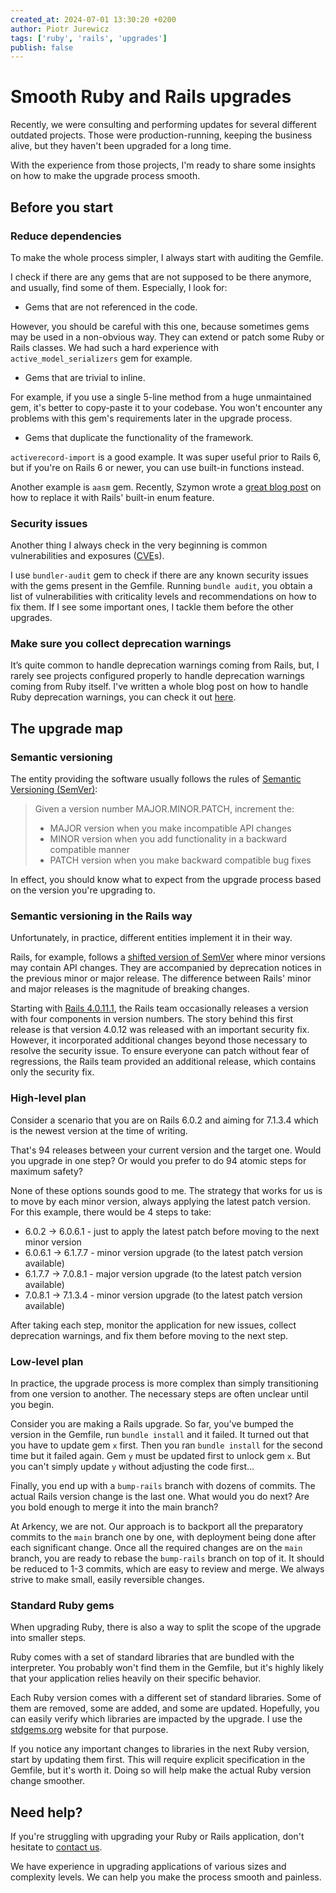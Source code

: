 ```yaml
---
created_at: 2024-07-01 13:30:20 +0200
author: Piotr Jurewicz
tags: ['ruby', 'rails', 'upgrades']
publish: false
---
```


# Smooth Ruby and Rails upgrades

Recently, we were consulting and performing updates for several different outdated projects.
Those were production-running, keeping the business alive, but they haven't been upgraded for a long time.

With the experience from those projects, I'm ready to share some insights on how to make the upgrade process smooth.

## Before you start

### Reduce dependencies
To make the whole process simpler, I always start with auditing the Gemfile.

I check if there are any gems that are not supposed to be there anymore, and usually, find some of them.
Especially, I look for:
- Gems that are not referenced in the code.

However, you should be careful with this one, because sometimes gems may be used in a non-obvious way. They can extend or patch some Ruby or Rails classes. We had such a hard experience with `active_model_serializers` gem for example.
- Gems that are trivial to inline.

For example, if you use a single 5-line method from a huge unmaintained gem, it's better to copy-paste it to your codebase. You won't encounter any problems with this gem's requirements later in the upgrade process.
- Gems that duplicate the functionality of the framework.

`activerecord-import` is a good example. It was super useful prior to Rails 6, but if you're on Rails 6 or newer, you can use built-in functions instead.

Another example is `aasm` gem. Recently, Szymon wrote a [great blog post](https://blog.arkency.com/replace-aasm-with-rails-enum-today/) on how to replace it with Rails' built-in enum feature.

### Security issues
Another thing I always check in the very beginning is common vulnerabilities and exposures ([CVE](https://www.cve.org)s).

I use `bundler-audit` gem to check if there are any known security issues with the gems present in the Gemfile.
Running `bundle audit`, you obtain a list of vulnerabilities with criticality levels and recommendations on how to fix them. If I see some important ones, I tackle them before the other upgrades.

### Make sure you collect deprecation warnings
It’s quite common to handle deprecation warnings coming from Rails, but, I rarely see projects configured properly to handle deprecation warnings coming from Ruby itself.
I've written a whole blog post on how to handle Ruby deprecation warnings, you can check it out [here](https://blog.arkency.com/do-you-tune-out-ruby-deprecation-warnings/).

## The upgrade map

### Semantic versioning
The entity providing the software usually follows the rules of [Semantic Versioning (SemVer)](https://semver.org):
> Given a version number MAJOR.MINOR.PATCH, increment the:
> - MAJOR version when you make incompatible API changes
> - MINOR version when you add functionality in a backward compatible manner
> - PATCH version when you make backward compatible bug fixes

In effect, you should know what to expect from the upgrade process based on the version you're upgrading to.

### Semantic versioning in the Rails way
Unfortunately, in practice, different entities implement it in their way.

Rails, for example, follows a [shifted version of SemVer](https://guides.rubyonrails.org/maintenance_policy.html) where minor versions may contain API changes. They are accompanied by deprecation notices in the previous minor or major release.
The difference between Rails' minor and major releases is the magnitude of breaking changes.

Starting with [Rails 4.0.11.1](https://rubyonrails.org/2014/11/19/Rails-4-0-11-1-and-4-1-7-1-have-been-released), the Rails team occasionally releases a version with four components in version numbers.
The story behind this first release is that version 4.0.12 was released with an important security fix.
However, it incorporated additional changes beyond those necessary to resolve the security issue.
To ensure everyone can patch without fear of regressions, the Rails team provided an additional release, which contains only the security fix.

### High-level plan
Consider a scenario that you are on Rails 6.0.2 and aiming for 7.1.3.4 which is the newest version at the time of writing.

That's 94 releases between your current version and the target one.
Would you upgrade in one step? Or would you prefer to do 94 atomic steps for maximum safety?

None of these options sounds good to me. The strategy that works for us is to move by each minor version, always applying the latest patch version.
For this example, there would be 4 steps to take:
- 6.0.2 -> 6.0.6.1 - just to apply the latest patch before moving to the next minor version
- 6.0.6.1 -> 6.1.7.7 - minor version upgrade (to the latest patch version available)
- 6.1.7.7 -> 7.0.8.1 - major version upgrade (to the latest patch version available)
- 7.0.8.1 -> 7.1.3.4 - minor version upgrade (to the latest patch version available)

After taking each step, monitor the application for new issues, collect deprecation warnings, and fix them before moving to the next step.

### Low-level plan
In practice, the upgrade process is more complex than simply transitioning from one version to another. The necessary steps are often unclear until you begin.

Consider you are making a Rails upgrade. So far, you've bumped the version in the Gemfile, run `bundle install` and it failed.
It turned out that you have to update gem `x` first. Then you ran `bundle install` for the second time but it failed again. 
Gem `y` must be updated first to unlock gem `x`. But you can't simply update `y` without adjusting the code first...

Finally, you end up with a `bump-rails` branch with dozens of commits. The actual Rails version change is the last one. What would you do next? Are you bold enough to merge it into the main branch?

At Arkency, we are not. Our approach is to backport all the preparatory commits to the `main` branch one by one, with deployment being done after each significant change.
Once all the required changes are on the `main` branch, you are ready to rebase the `bump-rails` branch on top of it.
It should be reduced to 1-3 commits, which are easy to review and merge. We always strive to make small, easily reversible changes.

### Standard Ruby gems
When upgrading Ruby, there is also a way to split the scope of the upgrade into smaller steps.

Ruby comes with a set of standard libraries that are bundled with the interpreter.
You probably won't find them in the Gemfile, but it's highly likely that your application relies heavily on their specific behavior.

Each Ruby version comes with a different set of standard libraries. Some of them are removed, some are added, and some are updated. Hopefully, you can easily verify which libraries are impacted by the upgrade.
I use the [stdgems.org](https://stdgems.org) website for that purpose.

If you notice any important changes to libraries in the next Ruby version, start by updating them first.
This will require explicit specification in the Gemfile, but it's worth it. Doing so will help make the actual Ruby version change smoother.

## Need help?

If you're struggling with upgrading your Ruby or Rails application, don't hesitate to [contact us](https://arkency.com/hire-us/).

We have experience in upgrading applications of various sizes and complexity levels. We can help you make the process smooth and painless.